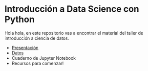 # Introducción a Data Science con Python
Hola hola, en este repositorio vas a encontrar el material del taller de introducción a ciencia de datos.

* [Presentación](https://github.com/BettySanchez7/Taller_IntroduccionDataScience/blob/main/documentos/AZURE_NOTEBOOKS.pdf)
* [Datos](https://github.com/BettySanchez7/Taller_IntroduccionDataScience/blob/main/documentos/GlobalAzureTaller.pdf)
* Cuaderno de Jupyter Notebook
* Recursos para comenzar! 
